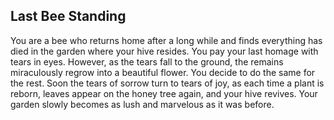 ## Last Bee Standing

You are a bee who returns home after a long while and finds everything has died in the garden where your hive resides. You pay your last homage with tears in eyes. However, as the tears fall to the ground, the remains miraculously regrow into a beautiful flower. You decide to do the same for the rest. Soon the tears of sorrow turn to tears of joy, as each time a plant is reborn, leaves appear on the honey tree again, and your hive revives. Your garden slowly becomes as lush and marvelous as it was before.